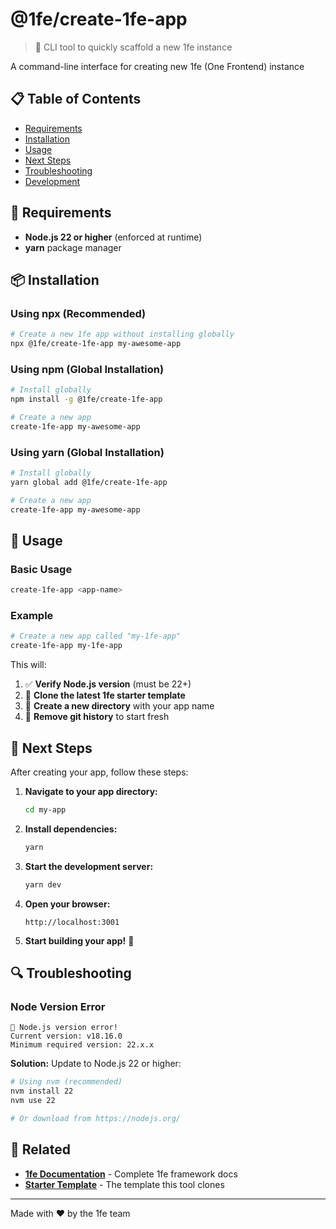 # @1fe/create-1fe-app

> 🚀 CLI tool to quickly scaffold a new 1fe instance

A command-line interface for creating new 1fe (One Frontend) instance

## 📋 Table of Contents

- [Requirements](#requirements)
- [Installation](#installation)
- [Usage](#usage)
- [Next Steps](#next-steps)
- [Troubleshooting](#troubleshooting)
- [Development](#development)

## 🔧 Requirements

- **Node.js 22 or higher** (enforced at runtime)
- **yarn** package manager

## 📦 Installation

### Using npx (Recommended)

```bash
# Create a new 1fe app without installing globally
npx @1fe/create-1fe-app my-awesome-app
```

### Using npm (Global Installation)

```bash
# Install globally
npm install -g @1fe/create-1fe-app

# Create a new app
create-1fe-app my-awesome-app
```

### Using yarn (Global Installation)

```bash
# Install globally
yarn global add @1fe/create-1fe-app

# Create a new app
create-1fe-app my-awesome-app
```

## 🚀 Usage

### Basic Usage

```bash
create-1fe-app <app-name>
```

### Example

```bash
# Create a new app called "my-1fe-app"
create-1fe-app my-1fe-app
```

This will:

1. ✅ **Verify Node.js version** (must be 22+)
2. 🔗 **Clone the latest 1fe starter template**
3. 📁 **Create a new directory** with your app name
4. 🧹 **Remove git history** to start fresh

## 🎯 Next Steps

After creating your app, follow these steps:

1. **Navigate to your app directory:**

   ```bash
   cd my-app
   ```

2. **Install dependencies:**

   ```bash
   yarn
   ```

3. **Start the development server:**

   ```bash
   yarn dev
   ```

4. **Open your browser:**

   ```
   http://localhost:3001
   ```

5. **Start building your app!** 🎉

## 🔍 Troubleshooting

### Node Version Error

```
🛑 Node.js version error!
Current version: v18.16.0
Minimum required version: 22.x.x
```

**Solution:** Update to Node.js 22 or higher:

```bash
# Using nvm (recommended)
nvm install 22
nvm use 22

# Or download from https://nodejs.org/
```

## 🔗 Related

- **[1fe Documentation](https://1fe.com)** - Complete 1fe framework docs
- **[Starter Template](https://github.com/docusign/1fe-starter-app)** - The template this tool clones

---

Made with ❤️ by the 1fe team
